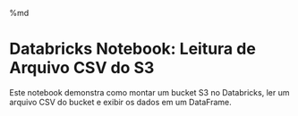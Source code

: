 %md
# Databricks Notebook: Leitura de Arquivo CSV do S3

Este notebook demonstra como montar um bucket S3 no Databricks, ler um arquivo CSV do bucket e exibir os dados em um DataFrame.



